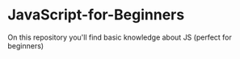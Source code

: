 # JavaScript-for-Beginners
On this repository you'll find basic knowledge about JS (perfect for beginners)

